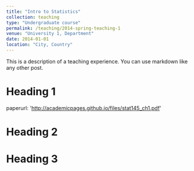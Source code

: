 ```yaml
---
title: "Intro to Statistics"
collection: teaching
type: "Undergraduate course"
permalink: /teaching/2014-spring-teaching-1
venue: "University 1, Department"
date: 2014-01-01
location: "City, Country"
---
```


This is a description of a teaching experience. You can use markdown like any other post.

Heading 1
======
paperurl: 'http://academicpages.github.io/files/stat145_ch1.pdf'


Heading 2
======

Heading 3
======
